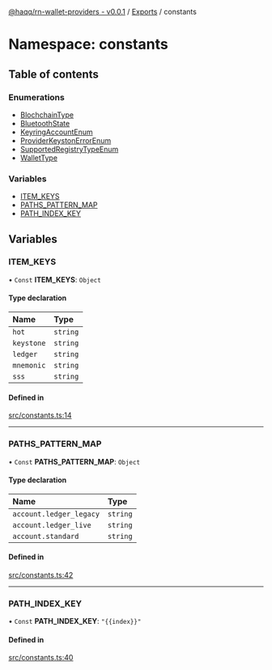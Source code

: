 [@haqq/rn-wallet-providers - v0.0.1](../README.md) / [Exports](../modules.md) / constants

# Namespace: constants

## Table of contents

### Enumerations

- [BlochchainType](../enums/constants.BlochchainType.md)
- [BluetoothState](../enums/constants.BluetoothState.md)
- [KeyringAccountEnum](../enums/constants.KeyringAccountEnum.md)
- [ProviderKeystonErrorEnum](../enums/constants.ProviderKeystonErrorEnum.md)
- [SupportedRegistryTypeEnum](../enums/constants.SupportedRegistryTypeEnum.md)
- [WalletType](../enums/constants.WalletType.md)

### Variables

- [ITEM\_KEYS](constants.md#item_keys)
- [PATHS\_PATTERN\_MAP](constants.md#paths_pattern_map)
- [PATH\_INDEX\_KEY](constants.md#path_index_key)

## Variables

### ITEM\_KEYS

• `Const` **ITEM\_KEYS**: `Object`

#### Type declaration

| Name | Type |
| :------ | :------ |
| `hot` | `string` |
| `keystone` | `string` |
| `ledger` | `string` |
| `mnemonic` | `string` |
| `sss` | `string` |

#### Defined in

[src/constants.ts:14](https://github.com/haqq-network/haqq-rn-wallet-providers/blob/7850de5/src/constants.ts#L14)

___

### PATHS\_PATTERN\_MAP

• `Const` **PATHS\_PATTERN\_MAP**: `Object`

#### Type declaration

| Name | Type |
| :------ | :------ |
| `account.ledger_legacy` | `string` |
| `account.ledger_live` | `string` |
| `account.standard` | `string` |

#### Defined in

[src/constants.ts:42](https://github.com/haqq-network/haqq-rn-wallet-providers/blob/7850de5/src/constants.ts#L42)

___

### PATH\_INDEX\_KEY

• `Const` **PATH\_INDEX\_KEY**: ``"{{index}}"``

#### Defined in

[src/constants.ts:40](https://github.com/haqq-network/haqq-rn-wallet-providers/blob/7850de5/src/constants.ts#L40)
